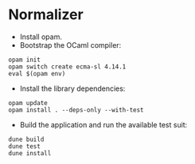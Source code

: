 # Normalizer

- Install opam.
- Bootstrap the OCaml compiler:

```shell-session
opam init
opam switch create ecma-sl 4.14.1
eval $(opam env)
```

- Install the library dependencies:

```shell-session
opam update
opam install . --deps-only --with-test
```

- Build the application and run the available test suit:

```shell-session
dune build
dune test
dune install
```
